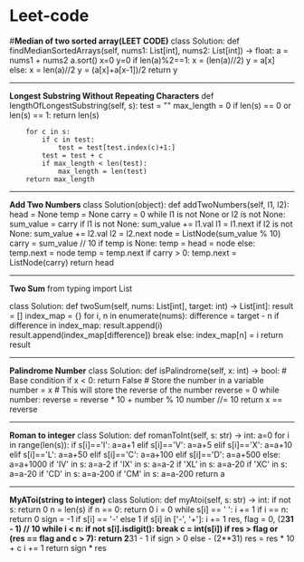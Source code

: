 # Leet-code
#**Median of two sorted array(LEET CODE)**
class Solution:
    def findMedianSortedArrays(self, nums1: List[int], nums2: List[int]) -> float:
        a = nums1 + nums2
        a.sort()
        x=0
        y=0
        if len(a)%2==1:
            x = (len(a)//2)
            y = a[x]
        else:
            x = len(a)//2
            y = (a[x]+a[x-1])/2
        return y
        
-----------------------------------------------------------------------------------------------
        
**Longest Substring Without Repeating Characters**
    def lengthOfLongestSubstring(self, s):
        test = ""
        max_length = 0
        if len(s) == 0 or len(s) == 1:
            return len(s)
        
        for c in s:
            if c in test:
                test = test[test.index(c)+1:]
            test = test + c
            if max_length < len(test):
                max_length = len(test)
        return max_length
    
-----------------------------------------------------------------------------------------------        
        
**Add Two Numbers**
class Solution(object):
    def addTwoNumbers(self, l1, l2):
       head = None
       temp = None
       carry = 0
       while l1 is not None or l2 is not None:
          sum_value = carry
          if l1 is not None:
                sum_value += l1.val
                l1 = l1.next
          if l2 is not None:
                sum_value += l2.val
                l2 = l2.next
          node = ListNode(sum_value % 10)
          carry = sum_value // 10
          if temp is None:
                temp = head = node
          else:
                temp.next = node
                temp = temp.next
       if carry > 0:
            temp.next = ListNode(carry)
       return head
       
-----------------------------------------------------------------------------------------------  
       
**Two Sum**
from typing import List

class Solution:
    def twoSum(self, nums: List[int], target: int) -> List[int]:
        result = []
        index_map = {}
        for i, n in enumerate(nums):
            difference = target - n
            if difference in index_map:
                result.append(i)
                result.append(index_map[difference])
                break
            else:
                index_map[n] = i
        return result

------------------------------------------------------------------------------------------------

**Palindrome Number**
class Solution:
    def isPalindrome(self, x: int) -> bool:
    # Base condition
        if x < 0:
            return False
    # Store the number in a variable
        number = x
    # This will store the reverse of the number
        reverse = 0
        while number:
            reverse = reverse * 10 + number % 10
            number //= 10
        return x == reverse

------------------------------------------------------------------------------------------------

**Roman to integer**
class Solution:
    def romanToInt(self, s: str) -> int:
        a=0
        for i in range(len(s)):
            if s[i]=='I':
                a=a+1
            elif s[i]=='V':
                a=a+5
            elif s[i]=='X':
                a=a+10
            elif s[i]=='L':
                a=a+50
            elif s[i]=='C':
                a=a+100
            elif s[i]=='D':
                a=a+500
            else:
                a=a+1000
        if 'IV' in s:
            a=a-2
        if 'IX' in s:
            a=a-2
        if 'XL' in s:
            a=a-20
        if 'XC' in s:
            a=a-20
        if 'CD' in s:
            a=a-200
        if 'CM' in s:
            a=a-200
        return a
        
----------------------------------------------------------------------------------------------------------------------------------

**MyAToi(string to integer)**
class Solution:
    def myAtoi(self, s: str) -> int:
        if not s:
            return 0
        n = len(s)
        if n == 0:
            return 0
        i = 0
        while s[i] == ' ':
            i += 1
            if i == n:
                return 0
        sign = -1 if s[i] == '-' else 1
        if s[i] in ['-', '+']:
            i += 1
        res, flag = 0, (2**31 - 1) // 10
        while i < n:
            if not s[i].isdigit():
                break
            c = int(s[i])
            if res > flag or (res == flag and c > 7):
                return 2**31 - 1 if sign > 0 else - (2**31)
            res = res * 10 + c
            i += 1
        return sign * res 
